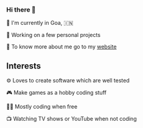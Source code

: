 ### Hi there 👋

📍 I'm currently in Goa, 🇮🇳

🔨 Working on a few personal projects

👨 To know more about me go to my [website](https://tanay.tech/)



## Interests

⚙️ Loves to create software which are well tested

🎮 Make games as a hobby coding stuff

👨‍💻 Mostly coding when free

📺 Watching TV shows or YouTube when not coding
